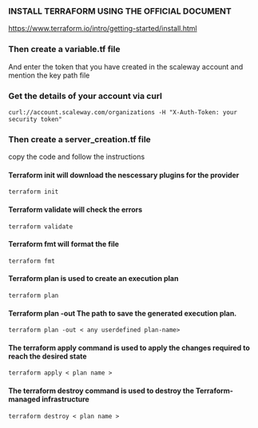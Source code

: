 ### INSTALL TERRAFORM USING THE OFFICIAL DOCUMENT

https://www.terraform.io/intro/getting-started/install.html

### Then create a variable.tf file

And enter the token that you have created in the scaleway account and mention the key path file 

### Get the details of your account via curl 

`curl://account.scaleway.com/organizations -H "X-Auth-Token: your security token"`

### Then create a server_creation.tf file

copy the code and follow the instructions

#### Terraform init will download the nescessary plugins for the provider

`terraform init`

#### Terraform validate will check the errors

`terraform validate`

#### Terraform fmt will format the file 

`terraform fmt`

#### Terraform plan is used to create an execution plan

`terraform plan`

#### Terraform plan -out The path to save the generated execution plan.

`terraform plan -out < any userdefined plan-name>`

#### The terraform apply command is used to apply the changes required to reach the desired state

`terraform apply < plan name >`

#### The terraform destroy command is used to destroy the Terraform-managed infrastructure

`terraform destroy < plan name >`



